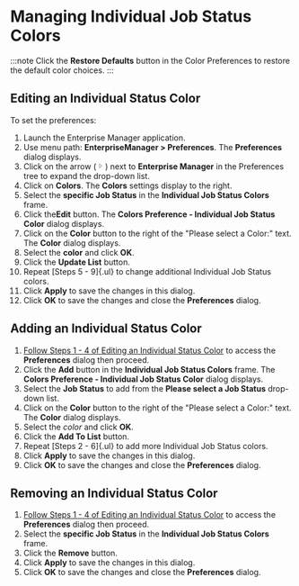 # Managing Individual Job Status Colors

:::note
Click the **Restore Defaults** button in the Color Preferences to restore the default color choices.
:::

## Editing an Individual Status Color

To set the preferences:

1. Launch the Enterprise Manager application.
2. Use menu path: **EnterpriseManager \> Preferences**. The
    **Preferences** dialog displays.
3. Click on the arrow (![Expand Arrow     ](../../../Resources/Images/EM/EMarrowtoexpand.png "Expand Arrow "))
    next to **Enterprise Manager** in the Preferences tree to expand the
    drop-down list.
4. Click on **Colors**. The **Colors** settings display to the right.
5. Select the **specific Job Status** in the **Individual Job Status
    Colors** frame.
6. Click the**Edit** button. The **Colors Preference - Individual Job
    Status Color** dialog displays.
7. Click on the **Color** button to the right of the "Please select a
    Color:" text. The **Color** dialog displays.
8. Select the **color** and click **OK**.
9. Click the **Update List** button.
10. Repeat [Steps 5 - 9]{.ul} to change additional Individual Job Status
    colors.
11. Click **Apply** to save the changes in this dialog.
12. Click **OK** to save the changes and close the **Preferences**
    dialog.

## Adding an Individual Status Color

1. [Follow Steps 1 - 4 of Editing an Individual Status Color](#Editing)
    to access the **Preferences** dialog then proceed.
2. Click the **Add** button in the **Individual Job Status Colors**
    frame. The **Colors Preference - Individual Job Status Color**
    dialog displays.
3. Select the **Job Status** to add from the **Please select a Job
    Status** drop-down list.
4. Click on the **Color** button to the right of the "Please select a
    Color:" text. The **Color** dialog displays.
5. Select the *color* and click **OK**.
6. Click the **Add To List** button.
7. Repeat [Steps 2 - 6]{.ul} to add more Individual Job Status colors.
8. Click **Apply** to save the changes in this dialog.
9. Click **OK** to save the changes and close the **Preferences**
    dialog.

## Removing an Individual Status Color

1. [Follow Steps 1 - 4 of Editing an Individual Status Color](#Editing)
    to access the **Preferences** dialog then proceed.
2. Select the **specific Job Status** in the **Individual Job Status
    Colors** frame.
3. Click the **Remove** button.
4. Click **Apply** to save the changes in this dialog.
5. Click **OK** to save the changes and close the **Preferences**
    dialog.

